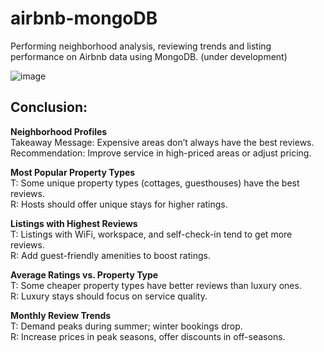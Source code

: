 # airbnb-mongoDB
Performing neighborhood analysis, reviewing trends and listing performance on Airbnb data using MongoDB.
(under development)

![image](https://github.com/user-attachments/assets/aa95ab61-a733-43fa-a686-94c09b40208f)

## Conclusion:
**Neighborhood Profiles** <br>
Takeaway Message: Expensive areas don’t always have the best reviews.<br>
Recommendation: Improve service in high-priced areas or adjust pricing.<br>

**Most Popular Property Types**<br>
T: Some unique property types (cottages, guesthouses) have the best reviews.<br>
R: Hosts should offer unique stays for higher ratings.<br>

**Listings with Highest Reviews**<br>
T: Listings with WiFi, workspace, and self-check-in tend to get more reviews.<br>
R: Add guest-friendly amenities to boost ratings.<br>

**Average Ratings vs. Property Type**<br>
T: Some cheaper property types have better reviews than luxury ones.<br>
R: Luxury stays should focus on service quality.<br>

**Monthly Review Trends**<br>
T: Demand peaks during summer; winter bookings drop.<br>
R: Increase prices in peak seasons, offer discounts in off-seasons.<br>

